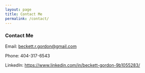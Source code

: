 ```yaml
---
layout: page
title: Contact Me
permalink: /contact/
---
```


### Contact Me

Email: beckett.r.gordon@gmail.com

Phone: 404-317-6543

LinkedIn: https://www.linkedin.com/in/beckett-gordon-9b1055283/

